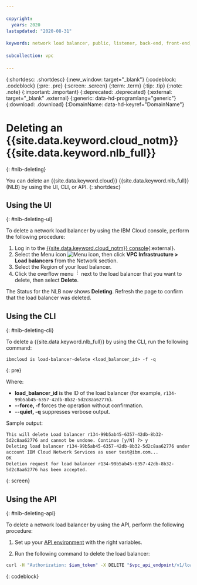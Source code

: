 ```yaml
---

copyright:
  years: 2020
lastupdated: "2020-08-31"

keywords: network load balancer, public, listener, back-end, front-end, pool, round-robin, weighted, connections, methods, policies, APIs, access, ports, vpc, vpc network, delete

subcollection: vpc

---
```


{:shortdesc: .shortdesc}
{:new_window: target="_blank"}
{:codeblock: .codeblock}
{:pre: .pre}
{:screen: .screen}
{:term: .term}
{:tip: .tip}
{:note: .note}
{:important: .important}
{:deprecated: .deprecated}
{:external: target="_blank" .external}
{:generic: data-hd-programlang="generic"}
{:download: .download}
{:DomainName: data-hd-keyref="DomainName"}

# Deleting an {{site.data.keyword.cloud_notm}} {{site.data.keyword.nlb_full}}
{: #nlb-deleting}

You can delete an {{site.data.keyword.cloud}} {{site.data.keyword.nlb_full}} (NLB) by using the UI, CLI, or API.
{: shortdesc}

## Using the UI
{: #nlb-deleting-ui}

To delete a network load balancer by using the IBM Cloud console, perform the following procedure:

1. Log in to the [{{site.data.keyword.cloud_notm}} console](https://cloud.ibm.com){:external}.
1. Select the Menu icon ![Menu icon](../../icons/icon_hamburger.svg), then click **VPC Infrastructure > Load balancers** from the Network section.
1. Select the Region of your load balancer.
1. Click the overflow menu ![overflow menu](images/overflow.png) next to the load balancer that you want to delete, then select **Delete**.

The Status for the NLB now shows **Deleting**. Refresh the page to confirm that the load balancer was deleted.

## Using the CLI
{: #nlb-deleting-cli}

To delete a {{site.data.keyword.nlb_full}} by using the CLI, run the following command:

  ```
  ibmcloud is load-balancer-delete <load_balancer_id> -f -q
  ```
  {: pre}

Where:

* **load_balancer_id** is the ID of the load balancer (for example, `r134-99b5ab45-6357-42db-8b32-5d2c8aa62776`).
* **--force, -f** forces the operation without confirmation.
* **--quiet, -q** suppresses verbose output.

Sample output:

```
This will delete Load balancer r134-99b5ab45-6357-42db-8b32-5d2c8aa62776 and cannot be undone. Continue [y/N] ?> y
Deleting load balancer r134-99b5ab45-6357-42db-8b32-5d2c8aa62776 under account IBM Cloud Network Services as user test@ibm.com...
OK
Deletion request for load balancer r134-99b5ab45-6357-42db-8b32-5d2c8aa62776 has been accepted.
```
{: screen}

## Using the API
{: #nlb-deleting-api}

To delete a network load balancer by using the API, perform the following procedure:

1. Set up your [API environment](/docs/vpc?topic=vpc-set-up-environment#api-prerequisites-setup) with
the right variables.

2. Run the following command to delete the load balancer:

```bash
curl -H "Authorization: $iam_token" -X DELETE "$vpc_api_endpoint/v1/load_balancers/$lbid?version=$api_version&generation=2"
```
{: codeblock}
